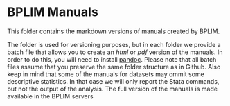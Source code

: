 # BPLIM Manuals

This folder contains the markdown versions of manuals created by BPLIM.

The folder is used for versioning purposes, but in each folder we provide a batch file that allows you to create an *html* or *pdf* version of the manuals. In order to do this, you will need to install <a href="https://pandoc.org/installing.html">pandoc</a>. 
Please note that all batch files assume that you preserve the same folder structure as in Github. Also keep in mind that some of the manuals for datasets may ommit some descriptive statistics. In that case we will only report the Stata commands, but not the output of the analysis. The full version of the manuals is made available in the BPLIM servers
